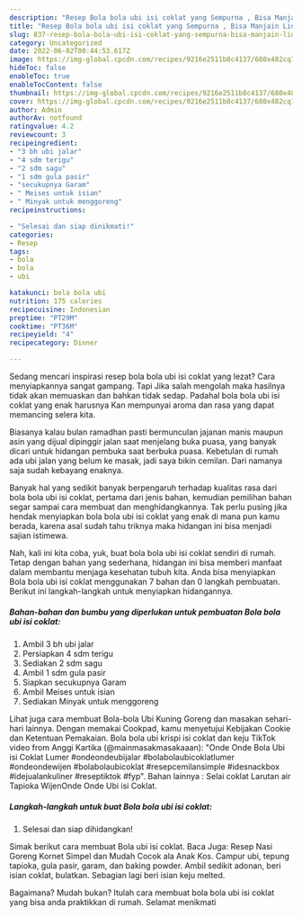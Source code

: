 ```yaml
---
description: "Resep Bola bola ubi isi coklat yang Sempurna , Bisa Manjain Lidah"
title: "Resep Bola bola ubi isi coklat yang Sempurna , Bisa Manjain Lidah"
slug: 837-resep-bola-bola-ubi-isi-coklat-yang-sempurna-bisa-manjain-lidah
category: Uncategorized
date: 2022-06-02T00:44:53.617Z
image: https://img-global.cpcdn.com/recipes/9216e2511b8c4137/680x482cq70/bola-bola-ubi-isi-coklat-foto-resep-utama.jpg
hideToc: false
enableToc: true
enableTocContent: false
thumbnail: https://img-global.cpcdn.com/recipes/9216e2511b8c4137/680x482cq70/bola-bola-ubi-isi-coklat-foto-resep-utama.jpg
cover: https://img-global.cpcdn.com/recipes/9216e2511b8c4137/680x482cq70/bola-bola-ubi-isi-coklat-foto-resep-utama.jpg
author: Admin
authorAv: notfound
ratingvalue: 4.2
reviewcount: 3
recipeingredient:
- "3 bh ubi jalar"
- "4 sdm terigu"
- "2 sdm sagu"
- "1 sdm gula pasir"
- "secukupnya Garam"
- " Meises untuk isian"
- " Minyak untuk menggoreng"
recipeinstructions:

- "Selesai dan siap dinikmati!"
categories:
- Resep
tags:
- bola
- bola
- ubi

katakunci: bola bola ubi 
nutrition: 175 calories
recipecuisine: Indonesian
preptime: "PT29M"
cooktime: "PT36M"
recipeyield: "4"
recipecategory: Dinner

---
```



Sedang mencari inspirasi resep bola bola ubi isi coklat yang lezat? Cara menyiapkannya sangat gampang. Tapi Jika salah mengolah maka hasilnya tidak akan memuaskan dan bahkan tidak sedap. Padahal bola bola ubi isi coklat yang enak harusnya Kan mempunyai aroma dan rasa yang dapat memancing selera kita.


Biasanya kalau bulan ramadhan pasti bermunculan jajanan manis maupun asin yang dijual dipinggir jalan saat menjelang buka puasa, yang banyak dicari untuk hidangan pembuka saat berbuka puasa. Kebetulan di rumah ada ubi jalan yang belum ke masak, jadi saya bikin cemilan. Dari namanya saja sudah kebayang enaknya.

Banyak hal yang sedikit banyak berpengaruh terhadap kualitas rasa dari bola bola ubi isi coklat, pertama dari jenis bahan, kemudian pemilihan bahan segar sampai cara membuat dan menghidangkannya. Tak perlu pusing jika hendak menyiapkan bola bola ubi isi coklat yang enak di mana pun kamu berada, karena asal sudah tahu triknya maka hidangan ini bisa menjadi sajian istimewa.


Nah, kali ini kita coba, yuk, buat bola bola ubi isi coklat sendiri di rumah. Tetap dengan bahan yang sederhana, hidangan ini bisa memberi manfaat dalam membantu menjaga kesehatan tubuh kita. Anda bisa menyiapkan Bola bola ubi isi coklat menggunakan 7 bahan dan 0 langkah pembuatan. Berikut ini langkah-langkah untuk menyiapkan hidangannya.

<!--inarticleads1-->

##### Bahan-bahan dan bumbu yang diperlukan untuk pembuatan Bola bola ubi isi coklat:

1. Ambil 3 bh ubi jalar
1. Persiapkan 4 sdm terigu
1. Sediakan 2 sdm sagu
1. Ambil 1 sdm gula pasir
1. Siapkan secukupnya Garam
1. Ambil  Meises untuk isian
1. Sediakan  Minyak untuk menggoreng


Lihat juga cara membuat Bola-bola Ubi Kuning Goreng dan masakan sehari-hari lainnya. Dengan memakai Cookpad, kamu menyetujui Kebijakan Cookie dan Ketentuan Pemakaian. Bola bola ubi krispi isi coklat dan keju TikTok video from Anggi Kartika (@mainmasakmasakaaan): &#34;Onde Onde Bola Ubi isi Coklat Lumer #ondeondeubijalar #bolabolaubicoklatlumer #ondeondewijen #bolabolaubicoklat #resepcemilansimple #idesnackbox #idejualankuliner #reseptiktok #fyp&#34;. Bahan lainnya : Selai coklat Larutan air Tapioka WijenOnde Onde Ubi isi Coklat. 

<!--inarticleads2-->

##### Langkah-langkah untuk buat Bola bola ubi isi coklat:


1. Selesai dan siap dihidangkan!

Simak berikut cara membuat Bola ubi isi coklat. Baca Juga: Resep Nasi Goreng Kornet Simpel dan Mudah Cocok ala Anak Kos. Campur ubi, tepung tapioka, gula pasir, garam, dan baking powder. Ambil sedikit adonan, beri isian coklat, bulatkan. Sebagian lagi beri isian keju melted. 

Bagaimana? Mudah bukan? Itulah cara membuat bola bola ubi isi coklat yang bisa anda praktikkan di rumah. Selamat menikmati
